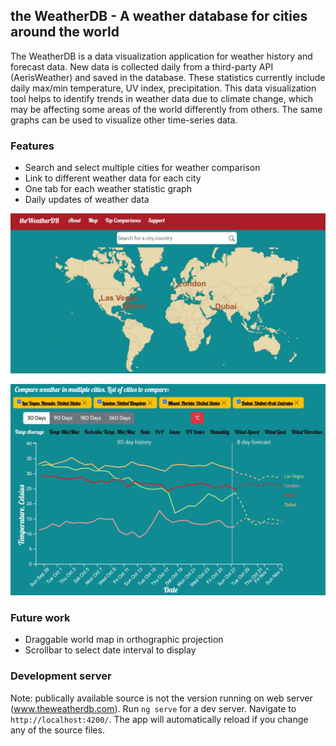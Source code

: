 ## the WeatherDB - A weather database for cities around the world

The WeatherDB is a data visualization application for weather history and forecast data. New data is collected daily from a third-party API (AerisWeather) and saved in the database. These statistics currently include daily max/min temperature, UV index, precipitation. This data visualization tool helps to identify trends in weather data due to climate change, which may be affecting some areas of the world differently from others. The same graphs can be used to visualize other time-series data.

### Features
* Search and select multiple cities for weather comparison
* Link to different weather data for each city
* One tab for each weather statistic graph
* Daily updates of weather data
<p align="center">
  <img src="map-page.jpg" width="800">
</p>
<p align="center">
  <img src="chart-view.jpg" width="800">
</p>

### Future work
* Draggable world map in orthographic projection
* Scrollbar to select date interval to display

### Development server
Note: publically available source is not the version running on web server (www.theweatherdb.com).
Run `ng serve` for a dev server. Navigate to `http://localhost:4200/`. The app will automatically reload if you change any of the source files.